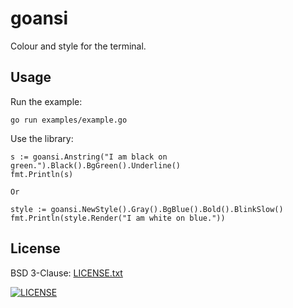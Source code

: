 # goansi

Colour and style for the terminal.

## Usage
Run the example:
```
go run examples/example.go
```
Use the library:
```
s := goansi.Anstring("I am black on green.").Black().BgGreen().Underline()
fmt.Println(s)

Or

style := goansi.NewStyle().Gray().BgBlue().Bold().BlinkSlow()
fmt.Println(style.Render("I am white on blue."))
```

## License
BSD 3-Clause: [LICENSE.txt](LICENSE.txt)

[<img alt="LICENSE" src="http://img.shields.io/pypi/l/Django.svg?style=flat-square"/>](LICENSE.txt)
